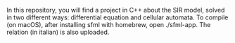In this repository, you will find a project in C++ about the SIR model, solved in two different ways: differential equation and cellular automata. To compile (on macOS), after installing sfml with homebrew, open ./sfml-app. The relation (in italian) is also uploaded. 
